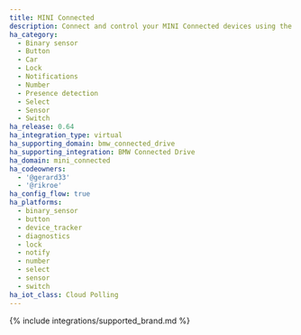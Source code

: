 ```yaml
---
title: MINI Connected
description: Connect and control your MINI Connected devices using the BMW Connected Drive integration
ha_category:
  - Binary sensor
  - Button
  - Car
  - Lock
  - Notifications
  - Number
  - Presence detection
  - Select
  - Sensor
  - Switch
ha_release: 0.64
ha_integration_type: virtual
ha_supporting_domain: bmw_connected_drive
ha_supporting_integration: BMW Connected Drive
ha_domain: mini_connected
ha_codeowners:
  - '@gerard33'
  - '@rikroe'
ha_config_flow: true
ha_platforms:
  - binary_sensor
  - button
  - device_tracker
  - diagnostics
  - lock
  - notify
  - number
  - select
  - sensor
  - switch
ha_iot_class: Cloud Polling
---
```


{% include integrations/supported_brand.md %}
